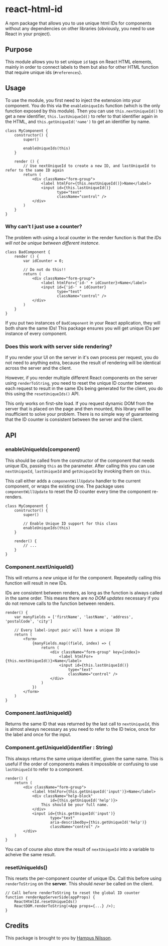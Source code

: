 # react-html-id
A npm package that allows you to use unique html IDs for components
without any dependencies on other libraries (obviously, you need to
use React in your project).

## Purpose

This module allows you to set unique `id` tags on React HTML elements,
mainly in order to connect labels to them but also for other HTML function
that require unique ids (`#references`).

## Usage

To use the module, you first need to inject the extension into
your component. You do this via the `enableUniqueIds` function
(which is the only function exposed by this module). Then you
can use `this.nextUniqueId()` to get a new identifier,
`this.lastUniqueId()` to refer to that identifier again in the HTML,
and `this.getUniqueId('name')` to get an identifier by name.

    class MyComponent {
        constructor() {
            super()

            enableUniqueIds(this)
        }

        render () {
            // Use nextUniqueId to create a new ID, and lastUniqueId to refer to the same ID again
            return (
                <div className="form-group">
                    <label htmlFor={this.nextUniqueId()}>Name</label>
                    <input id={this.lastUniqueId()}
                           type="text"
                           className="control" />
                </div>
            )
        }
    }

### Why can't I just use a counter?

The problem with using a local counter in the render function is
that the *IDs will not be unique between different instance*.

    class BadComponent {
        render () {
            var idCounter = 0;

            // Do not do this!!
            return (
                <div className="form-group">
                    <label htmlFor={'id-' + idCounter}>Name</label>
                    <input id={'id-' + idCounter}
                           type="text"
                           className="control" />
                </div>
            )
        }
    }

If you put two instances of `BadComponent` in your React application,
they will both share the same IDs! This package ensures you will get
unique IDs per instance of every component.

### Does this work with server side rendering?

If you render your UI on the server in it's own process per request, you
do not need to anything extra, because the result of rendering will be
identical across the server and the client.

However, if you render multiple different React components on the server
using `renderToString`, you need to reset the unique ID counter between
each request to result in the same IDs being generated for the client,
you do this using the `resetUniqueIds()` API.

This only works on first-site load. If you request dynamic DOM from
the server that is placed on the page and then mounted, this library
will be insufficient to solve your problem. There is no simple way
of guaranteeing that the ID counter is consistent between the server
and the client.

## API

### enableUniqueIds(component)

This should be called from the constructor of the component that needs unique IDs,
passing `this` as the parameter. After calling this you can use `nextUniqueId`, `lastUniqueId` and `getUniqueId` by invoking them on `this`.

This call either adds a `componentWillUpdate` handler to the current component,
or wraps the existing one. The package uses `componentWillUpdate` to reset the
ID counter every time the component re-renders.

    class MyComponent {
        constructor() {
            super()

            // Enable Unique ID support for this class
            enableUniqueIds(this)
        }

        render() {
            // ...
        }
    }

### Component.nextUniqueId()

This will returns a *new* unique id for the component. Repeatedly calling
this function will result in new IDs.

IDs are consistent between renders, as long as the function is always called
in the same order. This means there are *no DOM updates* necessary if you do
not remove calls to the function between renders.

    render() {
        var manyFields = ['firstName', 'lastName', 'address', 'postalCode', 'city']
        
        // Every label-input pair will have a unique ID 
        return (
            <form>
                {manyFields.map((field, index) => {
                    return (
                        <div className="form-group" key={index}>
                            <label htmlFor={this.nextUniqueId()}>Name</label>
                            <input id={this.lastUniqueId()}
                                type="text"
                                className="control" />
                        </div>
                    )
                })
            </form>
        )
    }

### Component.lastUniqueId()

Returns the same ID that was returned by the last call to `nextUniqueId`,
this is almost always necessary as you need to refer to the ID twice, once
for the label and once for the input.

### Component.getUniqueId(identifier : String) 

This always returns the same unique identifier, given the same name. 
This is useful if the order of components makes it impossible or confusing 
to use `lastUniqueId` to refer to a component.

    render() {
        return (
            <div className="form-group">
                <label htmlFor={this.getUniqueId('input')}>Name</label>
                <div className="help-block"
                        id={this.getUniqueId('help')}>
                    This should be your full name.
                </div>
                <input id={this.getUniqueId('input')}
                        type="text"
                        aria-describedby={this.getUniqueId('help')}
                        className="control" />
            </div>
        )
    }

You can of course also store the result of `nextUniqueId` into a variable
to acheive the same result.

### resetUniqueIds()

This resets the per-component counter of unique IDs. Call this before using
`renderToString` on the **server**. This should *never* be called on the client.

    // Call before renderToString to reset the global ID counter
    function renderAppServerSide(appProps) {
        ReactHtmlId.resetUniqueIds()
        ReactDOM.renderToString(<App props={...} />);
    }

## Credits

This package is brought to you by [Hampus Nilsson](https://hjnilsson.com).
